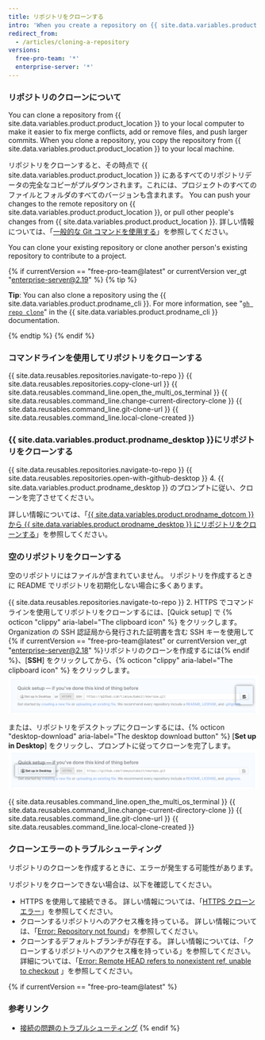 ```yaml
---
title: リポジトリをクローンする
intro: 'When you create a repository on {{ site.data.variables.product.product_location }}, it exists as a remote repository. You can clone your repository to create a local copy on your computer and sync between the two locations.'
redirect_from:
  - /articles/cloning-a-repository
versions:
  free-pro-team: '*'
  enterprise-server: '*'
---
```


### リポジトリのクローンについて

You can clone a repository from {{ site.data.variables.product.product_location }} to your local computer to make it easier to fix merge conflicts, add or remove files, and push larger commits. When you clone a repository, you copy the repository from {{ site.data.variables.product.product_location }} to your local machine.

リポジトリをクローンすると、その時点で {{ site.data.variables.product.product_location }} にあるすべてのリポジトリデータの完全なコピーがプルダウンされます。これには、プロジェクトのすべてのファイルとフォルダのすべてのバージョンも含まれます。 You can push your changes to the remote repository on {{ site.data.variables.product.product_location }}, or pull other people's changes from {{ site.data.variables.product.product_location }}. 詳しい情報については、「[一般的な Git コマンドを使用する](/github/using-git/using-common-git-commands)」を参照してください。

You can clone your existing repository or clone another person's existing repository to contribute to a project.

{% if currentVersion == "free-pro-team@latest" or currentVersion ver_gt "enterprise-server@2.19" %}
{% tip %}

**Tip**: You can also clone a repository using the {{ site.data.variables.product.prodname_cli }}. For more information, see "[`gh repo clone`](https://cli.github.com/manual/gh_repo_clone)" in the {{ site.data.variables.product.prodname_cli }} documentation.

{% endtip %}
{% endif %}

### コマンドラインを使用してリポジトリをクローンする

{{ site.data.reusables.repositories.navigate-to-repo }}
{{ site.data.reusables.repositories.copy-clone-url }}
{{ site.data.reusables.command_line.open_the_multi_os_terminal }}
{{ site.data.reusables.command_line.change-current-directory-clone }}
{{ site.data.reusables.command_line.git-clone-url }}
{{ site.data.reusables.command_line.local-clone-created }}

### {{ site.data.variables.product.prodname_desktop }}にリポジトリをクローンする

{{ site.data.reusables.repositories.navigate-to-repo }}
{{ site.data.reusables.repositories.open-with-github-desktop }}
4. {{ site.data.variables.product.prodname_desktop }} のプロンプトに従い、クローンを完了させてください。

詳しい情報については、「[{{ site.data.variables.product.prodname_dotcom }} から {{ site.data.variables.product.prodname_desktop }} にリポジトリをクローンする](/desktop/guides/contributing-to-projects/cloning-a-repository-from-github-to-github-desktop/)」を参照してください。

### 空のリポジトリをクローンする

空のリポジトリにはファイルが含まれていません。 リポジトリを作成するときに README でリポジトリを初期化しない場合に多くあります。

{{ site.data.reusables.repositories.navigate-to-repo }}
2. HTTPS でコマンドラインを使用してリポジトリをクローンするには、[Quick setup] で {% octicon "clippy" aria-label="The clipboard icon" %} をクリックします。 Organization の SSH 認証局から発行された証明書を含む SSH キーを使用して{% if currentVersion == "free-pro-team@latest" or currentVersion ver_gt "enterprise-server@2.18" %}リポジトリのクローンを作成するには{% endif %}、[**SSH**] をクリックしてから、{% octicon "clippy" aria-label="The clipboard icon" %} をクリックします。 ![[Empty repository clone URL] ボタン](/assets/images/help/repository/empty-https-url-clone-button.png)

   または、リポジトリをデスクトップにクローンするには、{% octicon "desktop-download" aria-label="The desktop download button" %} [**Set up in Desktop**] をクリックし、プロンプトに従ってクローンを完了します。 ![[Empty repository clone desktop] ボタン](/assets/images/help/repository/empty-desktop-clone-button.png)

{{ site.data.reusables.command_line.open_the_multi_os_terminal }}
{{ site.data.reusables.command_line.change-current-directory-clone }}
{{ site.data.reusables.command_line.git-clone-url }}
{{ site.data.reusables.command_line.local-clone-created }}


### クローンエラーのトラブルシューティング

リポジトリのクローンを作成するときに、エラーが発生する可能性があります。

リポジトリをクローンできない場合は、以下を確認してください。

- HTTPS を使用して接続できる。 詳しい情報については、「[HTTPS クローンエラー](/github/creating-cloning-and-archiving-repositories/https-cloning-errors)」を参照してください。
- クローンするリポジトリへのアクセス権を持っている。 詳しい情報については、「[Error: Repository not found](/github/creating-cloning-and-archiving-repositories/error-repository-not-found)」を参照してください。
- クローンするデフォルトブランチが存在する。 詳しい情報については、「クローンするリポジトリへのアクセス権を持っている」を参照してください。 詳細については、「[Error: Remote HEAD refers to nonexistent ref, unable to checkout](/github/creating-cloning-and-archiving-repositories/error-remote-head-refers-to-nonexistent-ref-unable-to-checkout) 」を参照してください。


{% if currentVersion == "free-pro-team@latest" %}

### 参考リンク

- [接続の問題のトラブルシューティング](/articles/troubleshooting-connectivity-problems)
{% endif %}
